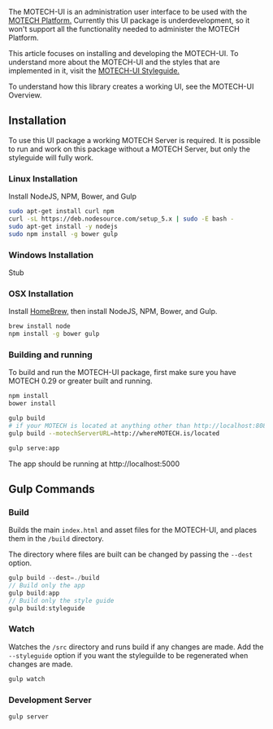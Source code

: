 The MOTECH-UI is an administration user interface to be used with the [MOTECH Platform.](http://motechproject.org) Currently this UI package is underdevelopment, so it won't support all the functionality needed to administer the MOTECH Platform.

This article focuses on installing and developing the MOTECH-UI. To understand more about the MOTECH-UI and the styles that are implemented in it, visit the [MOTECH-UI Styleguide.](http://styleguide.motechproject.org)

To understand how this library creates a working UI, see the MOTECH-UI Overview.

Installation
------------
To use this UI package a working MOTECH Server is required. It is possible to run and work on this package without a MOTECH Server, but only the styleguide will fully work.

### Linux Installation
Install NodeJS, NPM, Bower, and Gulp

````bash
sudo apt-get install curl npm
curl -sL https://deb.nodesource.com/setup_5.x | sudo -E bash -
sudo apt-get install -y nodejs
sudo npm install -g bower gulp
````

### Windows Installation
Stub

### OSX Installation
Install [HomeBrew,](http://brew.sh/) then install NodeJS, NPM, Bower, and Gulp.

````bash
brew install node
npm install -g bower gulp
````

### Building and running
To build and run the MOTECH-UI package, first make sure you have MOTECH 0.29 or greater built and running.

```bash
npm install
bower install

gulp build
# if your MOTECH is located at anything other than http://localhost:8080/motech-platform-server/
gulp build --motechServerURL=http://whereMOTECH.is/located

gulp serve:app
```

The app should be running at http://localhost:5000


Gulp Commands
-------------

### Build
Builds the main `index.html` and asset files for the MOTECH-UI, and places them in the `/build` directory.

The directory where files are built can be changed by passing the `--dest` option.

```javascript
gulp build --dest=./build
// Build only the app
gulp build:app
// Build only the style guide
gulp build:styleguide
```

### Watch
Watches the `/src` directory and runs build if any changes are made. Add the `--styleguide` option if you want the styleguilde to be regenerated when changes are made.

```javascript
gulp watch
```

### Development Server
```javascript
gulp server
```
